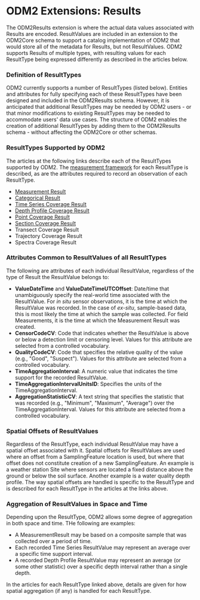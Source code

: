 ODM2 Extensions: Results
========================

The ODM2Results extension is where the actual data values associated with Results are encoded. ResultValues are included in an extension to the ODM2Core schema to support a catalog implementation of ODM2 that would store all of the metadata for Results, but not ResultValues. ODM2 supports Results of multiple types, with resulting values for each ResultType being expressed differently as described in the articles below.

### Definition of ResultTypes
ODM2 currently supports a number of ResultTypes (listed below). Entities and attributes for fully specifying each of these ResultTypes have been designed and included in the ODM2Results schema.  However, it is anticipated that additional ResultTypes may be needed by ODM2 users - or that minor modifications to existing ResultTypes may be needed to accommodate users' data use cases. The structure of ODM2 enables the creation of additional ResultTypes by adding them to the ODM2Results schema - without affecting the ODM2Core or other schemas.

### ResultTypes Supported by ODM2 ###
The articles at the following links describe each of the ResultTypes supported by ODM2. The [measurement framework](ext_results_measurementframeworks.md) for each ResultType is described, as are the attributes required to record an observation of each ResultType.

* [Measurement Result](ext_results_measurement.md)
* [Categorical Result](ext_results_categorical.md)
* [Time Series Coverage Result](ext_results_timeseries.md)
* [Depth Profile Coverage Result](ext_results_profile.md)
* [Point Coverage Result](ext_results_pointcoverage.md)
* [Section Coverage Result](ext_results_section.md)
* Transect Coverage Result
* Trajectory Coverage Result
* Spectra Coverage Result

### Attributes Common to ResultValues of all ResultTypes ###
The following are attributes of each individual ResultValue, regardless of the type of Result the ResultValue belongs to:

* **ValueDateTime** and **ValueDateTimeUTCOffset**: Date/time that unambiguously specify the real-world time associated with the ResultValue. For *in situ* sensor observations, it is the time at which the ResultValue was recorded. In the case of *ex-situ*, sample-based data, this is most likely the time at which the sample was collected. For field Measurements, it is the time at which the Measurement Result was created.
* **CensorCodeCV**: Code that indicates whether the ResultValue is above or below a detection limit or censoring level. Values for this attribute are selected from a controlled vocabulary.
* **QualityCodeCV**: Code that specifies the relative quality of the value (e.g., "Good", "Suspect"). Values for this attribute are selected from a controlled vocabulary.
* **TimeAggregationInterval**: A numeric value that indicates the time support for the recorded ResultValue.
* **TimeAggregationIntervalUnitsID**: Specifies the units of the TimeAggregationInterval.
* **AggregationStatisticCV**: A text string that specifies the statistic that was recorded (e.g., "Minimum", "Maximum", "Average") over the TimeAggregationInterval. Values for this attribute are selected from a controlled vocabulary.

### Spatial Offsets of ResultValues ###
Regardless of the ResultType, each individual ResultValue may have a spatial offset associated with it. Spatial offsets for ResultValues are used where an offset from a SamplingFeature location is used, but where that offset does not constitute creation of a new SamplingFeature. An example is a weather station Site where sensors are located a fixed distance above the ground or below the soil surface. Another example is a water quality depth profile.  The way spatial offsets are handled is specific to the ResultType and is described for each ResultType in the articles at the links above.

### Aggregation of ResultValues in Space and Time ###
Depending upon the ResultType, ODM2 allows some degree of aggregation in both space and time. THe following are examples:

* A MeasurementResult may be based on a composite sample that was collected over a period of time. 
* Each recorded Time Series ResultValue may represent an average over a specific time support interval. 
* A recorded Depth Profile ResultValue may represent an average (or some other statistic) over a specific depth interval rather than a single depth.

In the articles for each ResultType linked above, details are given for how spatial aggregation (if any) is handled for each ResultType.